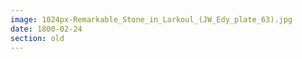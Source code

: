 ```yaml
---
image: 1024px-Remarkable_Stone_in_Larkoul_(JW_Edy_plate_63).jpg
date: 1800-02-24
section: old
---
```

